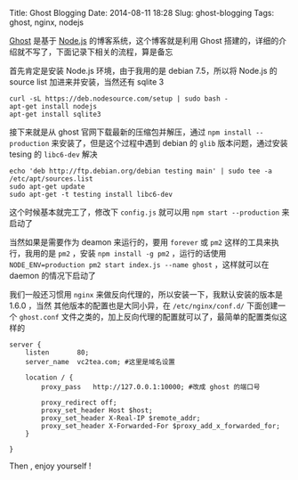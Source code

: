 Title: Ghost Blogging
Date: 2014-08-11 18:28
Slug: ghost-blogging
Tags: ghost, nginx, nodejs

[Ghost](http://docs.ghost.org/) 是基于 [Node.js](http://nodejs.org/) 的博客系统，这个博客就是利用 Ghost 搭建的，详细的介绍就不写了，下面记录下相关的流程，算是备忘

首先肯定是安装 Node.js 环境，由于我用的是 debian 7.5，所以将 Node.js 的 source list 加进来并安装，当然还有 sqlite 3
```
curl -sL https://deb.nodesource.com/setup | sudo bash -
apt-get install nodejs
apt-get install sqlite3
```

接下来就是从 ghost 官网下载最新的压缩包并解压，通过 `npm install --production` 来安装了，但是这个过程中遇到 debian 的 `glib` 版本问题，通过安装 tesing 的 `libc6-dev` 解决
```
echo 'deb http://ftp.debian.org/debian testing main' | sudo tee -a /etc/apt/sources.list
sudo apt-get update
sudo apt-get -t testing install libc6-dev
```

这个时候基本就完工了，修改下 `config.js` 就可以用 `npm start --production` 来启动了

当然如果是需要作为 deamon 来运行的，要用 `forever` 或 `pm2` 这样的工具来执行，我用的是 `pm2` ，安装 `npm install -g pm2` ，运行的话使用 `NODE_ENV=production pm2 start index.js --name ghost` ，这样就可以在 daemon 的情况下启动了

我们一般还习惯用 `nginx` 来做反向代理的，所以安装一下，我默认安装的版本是 1.6.0 ，当然 其他版本的配置也是大同小异，在 `/etc/nginx/conf.d/` 下面创建一个 `ghost.conf` 文件之类的，加上反向代理的配置就可以了，最简单的配置类似这样的
```
server {
    listen       80;
    server_name  vc2tea.com; #这里是域名设置

    location / {
        proxy_pass   http://127.0.0.1:10000; #改成 ghost 的端口号

        proxy_redirect off;
        proxy_set_header Host $host;
        proxy_set_header X-Real-IP $remote_addr;
        proxy_set_header X-Forwarded-For $proxy_add_x_forwarded_for;
    }

}
```

Then , enjoy yourself !